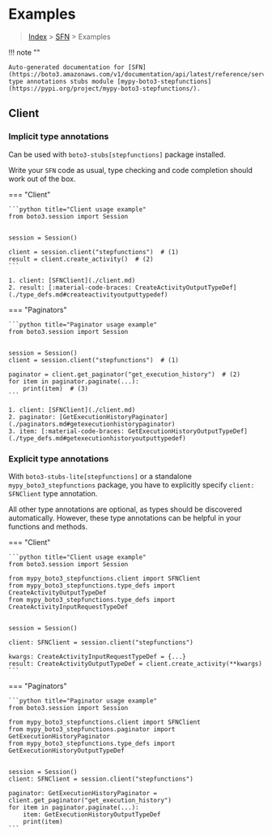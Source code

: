 # Examples

> [Index](../README.md) > [SFN](./README.md) > Examples

!!! note ""

    Auto-generated documentation for [SFN](https://boto3.amazonaws.com/v1/documentation/api/latest/reference/services/stepfunctions.html#SFN)
    type annotations stubs module [mypy-boto3-stepfunctions](https://pypi.org/project/mypy-boto3-stepfunctions/).

## Client

### Implicit type annotations

Can be used with `boto3-stubs[stepfunctions]` package installed.

Write your `SFN` code as usual,
type checking and code completion should work out of the box.


=== "Client"

    ```python title="Client usage example"
    from boto3.session import Session


    session = Session()

    client = session.client("stepfunctions")  # (1)
    result = client.create_activity()  # (2)
    ```

    1. client: [SFNClient](./client.md)
    2. result: [:material-code-braces: CreateActivityOutputTypeDef](./type_defs.md#createactivityoutputtypedef) 



=== "Paginators"

    ```python title="Paginator usage example"
    from boto3.session import Session


    session = Session()
    client = session.client("stepfunctions")  # (1)

    paginator = client.get_paginator("get_execution_history")  # (2)
    for item in paginator.paginate(...):
        print(item)  # (3)
    ```

    1. client: [SFNClient](./client.md)
    2. paginator: [GetExecutionHistoryPaginator](./paginators.md#getexecutionhistorypaginator)
    3. item: [:material-code-braces: GetExecutionHistoryOutputTypeDef](./type_defs.md#getexecutionhistoryoutputtypedef) 




### Explicit type annotations

With `boto3-stubs-lite[stepfunctions]`
or a standalone `mypy_boto3_stepfunctions` package, you have to explicitly specify `client: SFNClient` type annotation.

All other type annotations are optional, as types should be discovered automatically.
However, these type annotations can be helpful in your functions and methods.


=== "Client"

    ```python title="Client usage example"
    from boto3.session import Session

    from mypy_boto3_stepfunctions.client import SFNClient
    from mypy_boto3_stepfunctions.type_defs import CreateActivityOutputTypeDef
    from mypy_boto3_stepfunctions.type_defs import CreateActivityInputRequestTypeDef


    session = Session()

    client: SFNClient = session.client("stepfunctions")

    kwargs: CreateActivityInputRequestTypeDef = {...}
    result: CreateActivityOutputTypeDef = client.create_activity(**kwargs)
    ```



=== "Paginators"

    ```python title="Paginator usage example"
    from boto3.session import Session

    from mypy_boto3_stepfunctions.client import SFNClient
    from mypy_boto3_stepfunctions.paginator import GetExecutionHistoryPaginator
    from mypy_boto3_stepfunctions.type_defs import GetExecutionHistoryOutputTypeDef


    session = Session()
    client: SFNClient = session.client("stepfunctions")

    paginator: GetExecutionHistoryPaginator = client.get_paginator("get_execution_history")
    for item in paginator.paginate(...):
        item: GetExecutionHistoryOutputTypeDef
        print(item)
    ```




